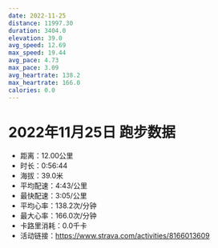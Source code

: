 ```yaml
---
date: 2022-11-25
distance: 11997.30
duration: 3404.0
elevation: 39.0
avg_speed: 12.69
max_speed: 19.44
avg_pace: 4.73
max_pace: 3.09
avg_heartrate: 138.2
max_heartrate: 166.0
calories: 0.0
---
```


# 2022年11月25日 跑步数据

- 距离：12.00公里
- 时长：0:56:44
- 海拔：39.0米
- 平均配速：4:43/公里
- 最快配速：3:05/公里
- 平均心率：138.2次/分钟
- 最大心率：166.0次/分钟
- 卡路里消耗：0.0千卡
- 活动链接：https://www.strava.com/activities/8166013609
